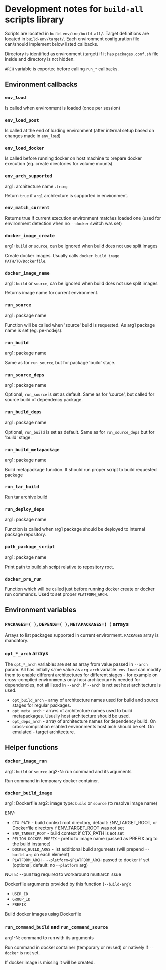 # Development notes for `build-all` scripts library
Scripts are located in `build-env/inc/build-all/`. 
Target definitions are located in `build-env/target/`.
Each environment configuration file can/should implement below listed callbacks.

Directory is  identified as  environment (target)  if it  has `packages.conf.sh`
file inside and directory is not hidden.

`ARCH` variable is exported before calling `run_*` callbacks.

## Environment callbacks
### `env_load`
Is called when environment is loaded (once per session)

### `env_load_post`
Is called at the end of loading environment (after internal setup based on changes made in `env_load`)

### `env_load_docker`
Is called before running docker on host machine to prepare docker execution (eg. create directories for volume mounts)

### `env_arch_supported`
arg1: architecture name `string`

Return `true` if `arg1` architecture is supported in environment.

### `env_match_current`
Returns true if current execution environment matches loaded one (used for environment detection when no `--docker` switch was set)

### `docker_image_create`
arg1: `build` or `source`, can be ignored when build does not use split images

Create docker images. Usually calls `docker_build_image PATH/TO/Dockerfile`.

### `docker_image_name`
arg1: `build` or `source`, can be ignored when build does not use split images

Returns image name for current environment.

### `run_source`
arg1: package name

Function will be called when 'source' build is requested. As arg1 package name is set (eg. pe-nodejs).

### `run_build`
arg1: package name

Same as for `run_source`, but for package 'build' stage.

### `run_source_deps`
arg1: package name

Optional, `run_source` is set as default. Same as for 'source', but called for source build of dependency package.

### `run_build_deps`
arg1: package name

Optional, `run_build` is set as default. Same as for `run_source_deps` but for 'build' stage.

### `run_build_metapackage`
arg1: package name

Build metapackage function. It should run proper script to build requested package

### `run_tar_build`
Run tar archive build

### `run_deploy_deps`
arg1: package name

Function is called when arg1 package should be deployed to internal package repository.

### `path_package_script`
arg1: package name

Print path to build.sh script relative to repository root.

### `docker_pre_run`
Function which will be called just before running docker create or docker run commands. Used to set proper `PLATFORM_ARCH`.

## Environment variables
### `PACKAGES=( )`, `DEPENDS=( )`, `METAPACKAGES=( )` arrays
Arrays to list packages supported in current environment. `PACKAGES` array is mandatory.

### `opt_*_arch` arrays

The `opt_*_arch` variables are set as array from value passed in `--arch` param. All has initially same value as `arg_arch` variable. `env_load` can modify them to enable different architectures for different stages - for example on cross-compiled environments only host architecture is needed for dependencies, not all listed in `--arch`. If `--arch` is not set host architecture is used.

- `opt_build_arch` - array of architecture names used for build and source stages for regular packages.
- `opt_meta_arch` - arrays of architecture names used to build metapackages. Usually host architecture should be used.
- `opt_deps_arch` - array of architecture names for dependency build. On cross-compilation enabled environments host arch should be set. On emulated - target architecture.


## Helper functions

### `docker_image_run`
arg1: `build` or `source`
arg2-N: run command and its arguments

Run command in temporary docker container.

### `docker_build_image`
arg1: Dockerfile
arg2: image type: `build` or `source` (to resolve image name)

ENV:
 - `CTX_PATH` - build context root directory, default: ENV_TARGET_ROOT, or Dockerfile directory if ENV_TARGET_ROOT was not set
 - `ENV_TARGET_ROOT` - build context if CTX_PATH is not set
 - `PELION_DOCKER_PREFIX` - prefix to image name (passed as PREFIX arg to the build instance)
 - `DOCKER_BUILD_ARGS` - list additional build arguments (will prepend `--build-arg` on each element)
 - `PLATFORM_ARCH` - `--platform=$PLATFORM_ARCH` passed to docker if set (optional, default: no `--platform` arg)

NOTE: --pull flag required to workaround multiarch issue

Dockerfile arguments provided by this function (`--build-arg`):
- `USER_ID`
- `GROUP_ID`
- `PREFIX`

Build docker images using Dockerfile

### `run_command_build` and `run_command_source`
arg1-N: command to run with its arguments

Run command in docker container (temporary or reused) or natively if `--docker` is not set.

If docker image is missing it will be created.

